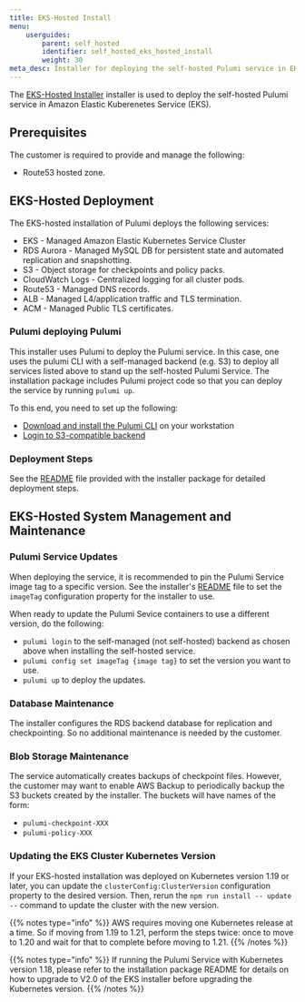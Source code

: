 ```yaml
---
title: EKS-Hosted Install
menu:
    userguides:
        parent: self_hosted
        identifier: self_hosted_eks_hosted_install
        weight: 30
meta_desc: Installer for deploying the self-hosted Pulumi service in EKS.
---
```


The [EKS-Hosted Installer](https://github.com/pulumi/pulumi-self-hosted-installers/tree/master/eks-hosted) installer is used to deploy the self-hosted Pulumi service in Amazon Elastic Kuberenetes Service (EKS).

## Prerequisites

The customer is required to provide and manage the following:

* Route53 hosted zone.

## EKS-Hosted Deployment

The EKS-hosted installation of Pulumi deploys the following services:

* EKS - Managed Amazon Elastic Kubernetes Service Cluster
* RDS Aurora - Managed MySQL DB for persistent state and automated replication and snapshotting.
* S3 - Object storage for checkpoints and policy packs.
* CloudWatch Logs - Centralized logging for all cluster pods.
* Route53 - Managed DNS records.
* ALB - Managed L4/application traffic and TLS termination.
* ACM - Managed Public TLS certificates.

### Pulumi deploying Pulumi

This installer uses Pulumi to deploy the Pulumi service. In this case, one uses the pulumi CLI with a self-managed backend (e.g. S3) to deploy all services listed above to stand up the self-hosted Pulumi Service. The installation package includes Pulumi project code so that you can deploy the service by running `pulumi up`.

To this end, you need to set up the following:

* [Download and install the Pulumi CLI](/docs/get-started/install/) on your workstation
* [Login to S3-compatible backend](/docs/intro/concepts/state#aws-s3)

### Deployment Steps

See the [README](https://github.com/pulumi/pulumi-self-hosted-installers/tree/master/eks-hosted/README.md) file provided with the installer package for detailed deployment steps.

## EKS-Hosted System Management and Maintenance

### Pulumi Service Updates

When deploying the service, it is recommended to pin the Pulumi Service image tag to a specific version. See the installer's [README](https://github.com/pulumi/pulumi-self-hosted-installers/tree/master/eks-hosted/README.md) file to set the `imageTag` configuration property for the installer to use.

When ready to update the Pulumi Sevice containers to use a different version, do the following:

* `pulumi login` to the self-managed (not self-hosted) backend as chosen above when installing the self-hosted service.
* `pulumi config set imageTag {image tag}` to set the version you want to use.
* `pulumi up` to deploy the updates.

### Database Maintenance

The installer configures the RDS backend database for replication and checkpointing. So no additional maintenance is needed by the customer.

### Blob Storage Maintenance

The service automatically creates backups of checkpoint files. However, the customer may want to enable AWS Backup to periodically backup the S3 buckets created by the installer.
The buckets will have names of the form:

* `pulumi-checkpoint-XXX`
* `pulumi-policy-XXX`

### Updating the EKS Cluster Kubernetes Version

If your EKS-hosted installation was deployed on Kubernetes version 1.19 or later, you can update the `clusterConfig:ClusterVersion` configuration property to the desired version.
Then, rerun the `npm run install -- update --` command to update the cluster with the new version.

{{% notes type="info" %}}
AWS requires moving one Kubernetes release at a time. So if moving from 1.19 to 1.21, perform the steps twice: once to move to 1.20 and wait for that to complete before moving to 1.21.
{{% /notes %}}

{{% notes type="info" %}}
If running the Pulumi Service with Kubernetes version 1.18, please refer to the installation package README for details on how to upgrade to V2.0 of the EKS installer before upgrading the Kubernetes version.
{{% /notes %}}
